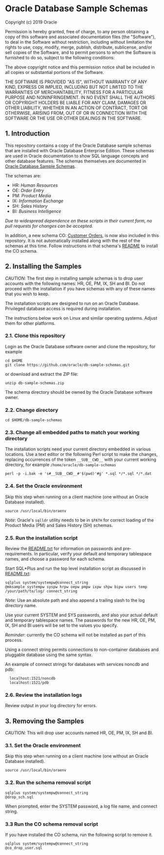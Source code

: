 # Oracle Database Sample Schemas

Copyright (c) 2019 Oracle

Permission is hereby granted, free of charge, to any person obtaining
a copy of this software and associated documentation files (the
"Software"), to deal in the Software without restriction, including
without limitation the rights to use, copy, modify, merge, publish,
distribute, sublicense, and/or sell copies of the Software, and to
permit persons to whom the Software is furnished to do so, subject to
the following conditions:

The above copyright notice and this permission notice shall be
included in all copies or substantial portions of the Software.

THE SOFTWARE IS PROVIDED "AS IS", WITHOUT WARRANTY OF ANY KIND,
EXPRESS OR IMPLIED, INCLUDING BUT NOT LIMITED TO THE WARRANTIES OF
MERCHANTABILITY, FITNESS FOR A PARTICULAR PURPOSE AND
NONINFRINGEMENT. IN NO EVENT SHALL THE AUTHORS OR COPYRIGHT HOLDERS BE
LIABLE FOR ANY CLAIM, DAMAGES OR OTHER LIABILITY, WHETHER IN AN ACTION
OF CONTRACT, TORT OR OTHERWISE, ARISING FROM, OUT OF OR IN CONNECTION
WITH THE SOFTWARE OR THE USE OR OTHER DEALINGS IN THE SOFTWARE.

## 1. Introduction

This repository contains a copy of the Oracle Database sample schemas
that are installed with Oracle Database Enterprise Edition.  These
schemas are used in Oracle documentation to show SQL language
concepts and other database features.  The schemas themselves are 
documented in [Oracle Database Sample Schemas](https://www.oracle.com/pls/topic/lookup?ctx=dblatest&id=COMSC).

The schemas are:

- HR: *Human Resources*
- OE: *Order Entry*
- PM: *Product Media*
- IX: *Information Exchange*
- SH: *Sales History*
- BI: *Business Intelligence*

*Due to widespread dependence on these scripts in their current form,
no pull requests for changes can be accepted.*

In addition, a new schema CO: [Customer Orders](https://github.com/oracle/db-sample-schemas/tree/master/customer_orders), is now also 
included in this repository. It is not automatically installed along with 
the rest of the schemas at this time. Follow instructions in that schema's 
[README](https://github.com/oracle/db-sample-schemas/blob/master/README.md) to install the CO schema.

## 2. Installing the Samples

*CAUTION*: The first step in installing sample schemas is to drop 
user accounts with the following names: HR, OE, PM, IX, SH and BI. 
Do not proceed with the installation if you have schemas with any 
of these names that you wish to keep.

The installation scripts are designed to run on an Oracle Database.  
Privileged database access is required during installation.

The instructions below work on Linux and similar operating systems.
Adjust them for other platforms.

### 2.1. Clone this repository

Login as the Oracle Database software owner and clone the repository, for example

```shell
cd $HOME
git clone https://github.com/oracle/db-sample-schemas.git
```

or download and extract the ZIP file:

```shell
unzip db-sample-schemas.zip
```

The schema directory should be owned by the Oracle Database software owner.

### 2.2. Change directory

```shell
cd $HOME/db-sample-schemas
```

### 2.3. Change all embedded paths to match your working directory

The installation scripts need your current directory embedded in
various locations.  Use a text editor or the following Perl script to
make the changes, replacing occurrences of the token `__SUB__CWD__`
with your current working directory, for example
`/home/oracle/db-sample-schemas`

```shell
perl -p -i.bak -e 's#__SUB__CWD__#'$(pwd)'#g' *.sql */*.sql */*.dat 
```

### 2.4. Set the Oracle environment

Skip this step when running on a client machine (one without an Oracle 
Database installed).

```shell
source /usr/local/bin/oraenv
```

*Note*: Oracle's `sqlldr` utility needs to be in `$PATH` for correct
loading of the Product Media (PM) and Sales History (SH) schemas.

### 2.5.  Run the installation script

Review the [README.txt](#README.txt) for information on passwords and
pre-requirements. In particular, verify your default and temporary
tablespace names, and choose a password for each schema.

Start SQL*Plus and run the top level installation script as
discussed in [README.txt](#README.txt):

```shell
sqlplus system/systempw@connect_string
@mksample systempw syspw hrpw oepw pmpw ixpw shpw bipw users temp /your/path/to/log/ connect_string
```

*Note*: Use an absolute path and also append a trailing slash to the log directory name.

Use your current SYSTEM and SYS passwords, and also your actual
default and temporary tablespace names.  The passwords for the new
HR, OE, PM, IX, SH and BI users will be set to the values you
specify.

*Reminder*: currently the CO schema will not be installed as part of this 
process.

Using a connect string permits connections to non-container databases and 
pluggable database using the same syntax.

An example of connect strings for databases with services noncdb and pdb:
```
  localhost:1521/noncdb
  localhost:1521/pdb
```

### 2.6. Review the installation logs

Review output in your log directory for errors.

## 3. Removing the Samples

*CAUTION*: This will drop user accounts named HR, OE, PM, IX, SH and BI.

### 3.1. Set the Oracle environment

Skip this step when running on a client machine (one without an Oracle 
Database installed).

```shell
source /usr/local/bin/oraenv
```

### 3.2. Run the schema removal script

```shell
sqlplus system/systempw@connect_string
@drop_sch.sql
```

When prompted, enter the SYSTEM password, a log file name, and connect string.

### 3.3 Run the CO schema removal script

If you have installed the CO schema, run the following script to remove it. 

```shell
sqlplus system/systempw@connect_string
@co_drop_user.sql 
```